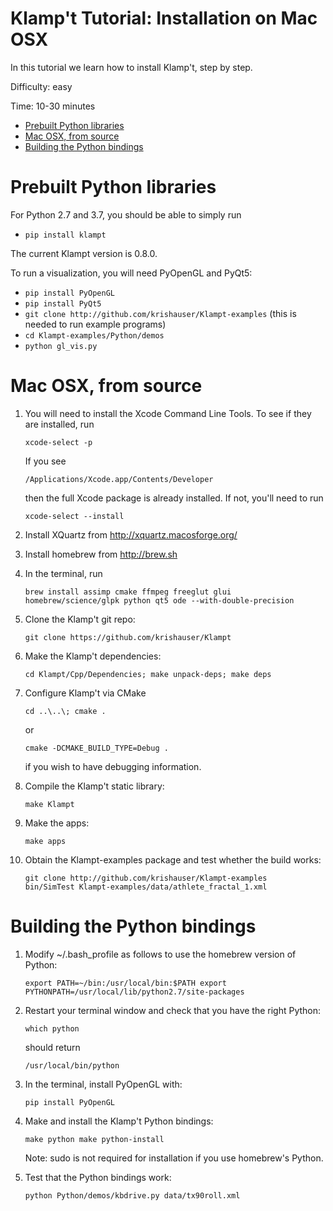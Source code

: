 # Klamp't Tutorial: Installation on Mac OSX

In this tutorial we learn how to install Klamp't, step by step.

Difficulty: easy

Time: 10-30 minutes


- [Prebuilt Python libraries](#prebuilt-python-libraries)
- [Mac OSX, from source](#mac-osx-from-source)
- [Building the Python bindings](#building-the-python-bindings)


# Prebuilt Python libraries

For Python 2.7 and 3.7, you should be able to simply run

- `pip install klampt`

The current Klampt version is 0.8.0.

To run a visualization, you will need PyOpenGL and PyQt5:
- `pip install PyOpenGL`
- `pip install PyQt5`
- `git clone http://github.com/krishauser/Klampt-examples` (this is needed to run example programs)
- `cd Klampt-examples/Python/demos`
- `python gl_vis.py`


# Mac OSX, from source

1. You will need to install the Xcode Command Line Tools. To see if they are installed, run

    ```
    xcode-select -p
    ```

    If you see

    ```
    /Applications/Xcode.app/Contents/Developer
    ```

    then the full Xcode package is already installed. If not, you'll need to run

    ```
    xcode-select --install
    ```

2. Install XQuartz from http://xquartz.macosforge.org/
3. Install homebrew from http://brew.sh
4. In the terminal, run

    ```
    brew install assimp cmake ffmpeg freeglut glui homebrew/science/glpk python qt5 ode --with-double-precision
    ```

5. Clone the Klamp't git repo:

    ```
    git clone https://github.com/krishauser/Klampt
    ```

6. Make the Klamp't dependencies:

    ```
    cd Klampt/Cpp/Dependencies; make unpack-deps; make deps
    ```

7. Configure Klamp't via CMake

    ```
    cd ..\..\; cmake .
    ```

    or

    ```
    cmake -DCMAKE_BUILD_TYPE=Debug .
    ```

    if you wish to have debugging information.
	
8. Compile the Klamp't static library:

    ```
    make Klampt
    ```

9. Make the apps:

    ```
    make apps
    ```

10. Obtain the Klampt-examples package and test whether the build works:

    ```
    git clone http://github.com/krishauser/Klampt-examples
    bin/SimTest Klampt-examples/data/athlete_fractal_1.xml
    ```

# Building the Python bindings
1. Modify ~/.bash_profile as follows to use the homebrew version of Python:

    ```
    export PATH=~/bin:/usr/local/bin:$PATH export PYTHONPATH=/usr/local/lib/python2.7/site-packages
    ```

2. Restart your terminal window and check that you have the right Python:

    ```
    which python
    ```

    should return

    ```
    /usr/local/bin/python
    ```

3. In the terminal, install PyOpenGL with:

    ```
    pip install PyOpenGL
    ```

4. Make and install the Klamp't Python bindings:

    ```
    make python make python-install
    ```

    Note: sudo is not required for installation if you use homebrew's Python.
5. Test that the Python bindings work:

    ```
    python Python/demos/kbdrive.py data/tx90roll.xml
    ```
